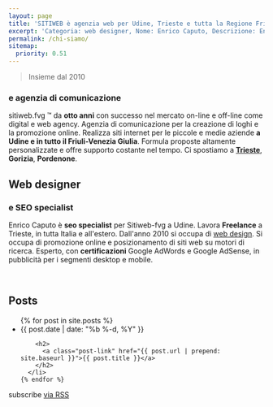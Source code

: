 ```yaml
---
layout: page
title: 'SITIWEB è agenzia web per Udine, Trieste e tutta la Regione Friuli'
excerpt: 'Categoria: web designer, Nome: Enrico Caputo, Descrizione: Enrico Caputo è web designer a Udine, lavora presso sitiweb.fvg Web Agency Udine e freelance a Trieste'
permalink: /chi-siamo/
sitemap:
  priority: 0.51
---
```

<blockquote>Insieme dal 2010</blockquote>

<h3>e agenzia di comunicazione</h3>

sitiweb.fvg ™ da **otto anni** con successo nel mercato on-line e off-line come digital e web agency. Agenzia di comunicazione per la creazione di loghi e la promozione online. Realizza siti internet per le piccole e medie aziende **a Udine e in tutto il Friuli-Venezia Giulia**. Formula proposte altamente personalizzate e offre supporto costante nel tempo. Ci spostiamo a **[Trieste](/realizzazione-siti-internet-a-trieste.html)**, **Gorizia**, **Pordenone**.



## Web designer
### e SEO specialist

Enrico Caputo è **seo specialist** per Sitiweb-fvg a Udine. Lavora **Freelance** a Trieste, in tutta Italia e all'estero. Dall'anno 2010 si occupa di [web design](/strumenti-web-design/). Si occupa di promozione online e posizionamento di siti web su motori di ricerca. Esperto, con **certificazioni** Google AdWords e Google AdSense, in pubblicità per i segmenti desktop e mobile.



<br/>
<div class="post-list">

  <h2 class="page-heading">Posts</h2>

  <ul class="post-list">
    {% for post in site.posts %}
      <li>
        <span class="post-meta">{{ post.date | date: "%b %-d, %Y" }}</span>

        <h2>
          <a class="post-link" href="{{ post.url | prepend: site.baseurl }}">{{ post.title }}</a>
        </h2>
      </li>
    {% endfor %}
  </ul>

  <p class="rss-subscribe">subscribe <a href="{{ "/feed.xml" | prepend: site.baseurl }}">via RSS</a></p>
</div>
